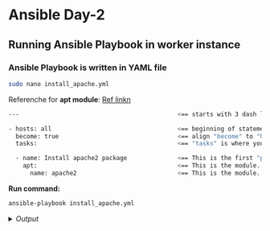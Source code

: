# Ansible Day-2

## Running Ansible Playbook in worker instance

### Ansible Playbook is written in **YAML file**
```bash
sudo nano install_apache.yml
```

Referenche for **apt module**: [Ref linkn](https://docs.ansible.com/ansible/latest/collections/ansible/builtin/apt_module.html)

```bash
---                                            <== starts with 3 dash lines

- hosts: all                                   <== beginning of statement or block starts with dash and one space. Similar to "all" in basic ansible command.
  become: true                                 <== align "become" to "hosts". This line will enable sudo.
  tasks:                                       <== "tasks" is where you will declare the start of tasks

  - name: Install apache2 package              <== This is the first "play". It is aligned with "tasks". It beginns with dash and one space. It is just giving name in the output.
    apt:                                       <== This is the module. It is aligned to "name". It will install package.
      name: apache2                            <== This is the module. It is aligned to "name". It will install package for "apache2".
```
**Run command:**
```bash
ansible-playbook install_apache.yml
```

<details>
  <summary><i>Output</i></summary>
$${\color{green}Output:}$$

```bash
PLAY [all] *************************************************************************************************************

TASK [Gathering Facts] *************************************************************************************************
ok: [192.168.2.243]

TASK [Install apache2 package] *****************************************************************************************
changed: [192.168.2.243]

PLAY RECAP *************************************************************************************************************
192.168.2.243              : ok=2    changed=1    unreachable=0    failed=0    skipped=0    rescued=0    ignored=0

```
</details>


